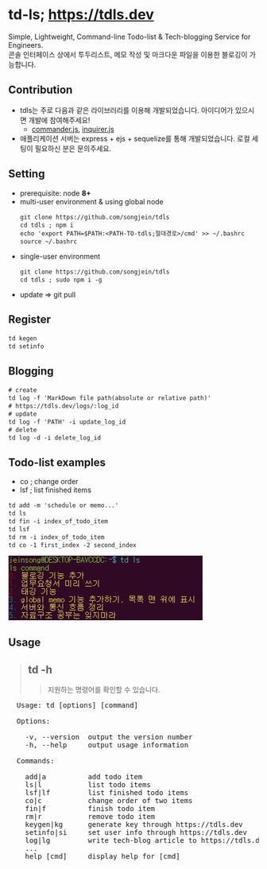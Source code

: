 # td-ls; https://tdls.dev
Simple, Lightweight, Command-line Todo-list & Tech-blogging Service for Engineers.  
콘솔 인터페이스 상에서 투두리스트, 메모 작성 및 마크다운 파일을 이용한 블로깅이 가능합니다.

## Contribution
- tdls는 주로 다음과 같은 라이브러리를 이용해 개발되었습니다. 아이디어가 있으시면 개발에 참여해주세요!
  - [commander.js](https://github.com/tj/commander.js/), [inquirer.js](https://github.com/SBoudrias/Inquirer.js)
- 애플리케이션 서버는 express + ejs + sequelize를 통해 개발되었습니다. 로컬 세팅이 필요하신 분은 문의주세요.

## Setting
- prerequisite: node **8+**
- multi-user environment & using global node
  ```
  git clone https://github.com/songjein/tdls
  cd tdls ; npm i
  echo 'export PATH=$PATH:<PATH-TO-tdls;절대경로>/cmd' >> ~/.bashrc
  source ~/.bashrc
  ```
- single-user environment
  ```
  git clone https://github.com/songjein/tdls
  cd tdls ; sudo npm i -g
  ```
- update => git pull

## Register
  ```
  td kegen
  td setinfo
  ```
  
## Blogging
  ```
  # create 
  td log -f 'MarkDown file path(absolute or relative path)' 
  # https://tdls.dev/logs/:log_id
  # update 
  td log -f 'PATH' -i update_log_id 
  # delete 
  td log -d -i delete_log_id
  ```

## Todo-list examples
  - co ; change order
  - lsf ; list finished items
  ```
  td add -m 'schedule or memo...' 
  td ls 
  td fin -i index_of_todo_item 
  td lsf 
  td rm -i index_of_todo_item 
  td co -1 first_index -2 second_index
  ```

![Alt text](./images/td.PNG)

## Usage
> ## td -h 
>> 지원하는 명령어를 확인할 수 있습니다.
<pre>
  Usage: td [options] [command]

  Options:

    -v, --version  output the version number
    -h, --help     output usage information

  Commands:

    add|a          add todo item
    ls|l           list todo items
    lsf|lf         list finished todo items
    co|c           change order of two items
    fin|f          finish todo item
    rm|r           remove todo item
    keygen|kg      generate key through https://tdls.dev
    setinfo|si     set user info through https://tdls.dev
    log|lg         write tech-blog article to https://tdls.dev using markdown file
    ...
    help [cmd]     display help for [cmd]
</pre>
